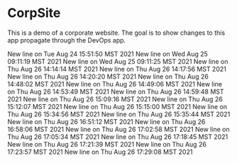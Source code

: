 # CorpSite

This is a demo of a corporate website.  The goal is to show changes to this app propagate through the DevOps app.

New line on Tue Aug 24 15:51:50 MST 2021
New line on Wed Aug 25 09:11:19 MST 2021
New line on Wed Aug 25 09:11:25 MST 2021
New line on Thu Aug 26 14:14:14 MST 2021
New line on Thu Aug 26 14:17:56 MST 2021
New line on Thu Aug 26 14:20:20 MST 2021
New line on Thu Aug 26 14:48:02 MST 2021
New line on Thu Aug 26 14:49:06 MST 2021
New line on Thu Aug 26 14:53:49 MST 2021
New line on Thu Aug 26 14:59:48 MST 2021
New line on Thu Aug 26 15:09:16 MST 2021
New line on Thu Aug 26 15:12:07 MST 2021
New line on Thu Aug 26 15:15:00 MST 2021
New line on Thu Aug 26 15:34:56 MST 2021
New line on Thu Aug 26 15:35:44 MST 2021
New line on Thu Aug 26 16:51:12 MST 2021
New line on Thu Aug 26 16:58:06 MST 2021
New line on Thu Aug 26 17:02:58 MST 2021
New line on Thu Aug 26 17:05:34 MST 2021
New line on Thu Aug 26 17:18:45 MST 2021
New line on Thu Aug 26 17:21:39 MST 2021
New line on Thu Aug 26 17:23:57 MST 2021
New line on Thu Aug 26 17:29:08 MST 2021
